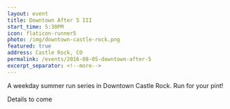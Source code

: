 ```yaml
---
layout: event
title: Downtown After 5 III
start_time: 5:30PM
icon: flaticon-runner5
photo: /img/downtown-castle-rock.png
featured: true
address: Castle Rock, CO
permalink: /events/2016-08-05-downtown-after-5
excerpt_separator: <!--more-->
---
```


A weekday summer run series in Downtown Castle Rock. Run for your pint!

Details to come
